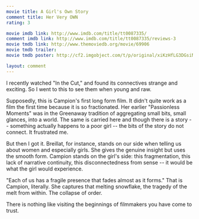 ```yaml
---
movie title: A Girl's Own Story
comment title: Her Very OWN
rating: 3

movie imdb link: http://www.imdb.com/title/tt0087335/
comment imdb link: http://www.imdb.com/title/tt0087335/reviews-3
movie tmdb link: http://www.themoviedb.org/movie/69906
movie tmdb trailer: 
movie tmdb poster: http://cf2.imgobject.com/t/p/original/xiKzHfLG3DGsiNB5BI3OWel3v74.jpg

layout: comment
---
```


I recently watched "In the Cut," and found its connectives strange and exciting. So I went to this to see them when young and raw.

Supposedly, this is Campion's first long form film. It didn't quite work as a film the first time because it is so fractionated. Her earlier "Passionless Moments" was in the Greenaway tradition of aggregating small bits, small glances, into a world. The same is carried here and though there is a story -- something actually happens to a poor girl -- the bits of the story do not connect. It frustrated me. 

But then I got it. Breillat, for instance, stands on our side when telling us about women and especially girls. She gives the genuine insight but uses the smooth form. Campion stands on the girl's side: this fragmentation, this lack of narrative continuity, this disconnectedness from sense -- it would be what the girl would experience. 

"Each of us has a fragile presence that fades almost as it forms." That is Campion, literally. She captures that melting snowflake, the tragedy of the melt from within. The collapse of order.

There is nothing like visiting the beginnings of filmmakers you have come to trust.